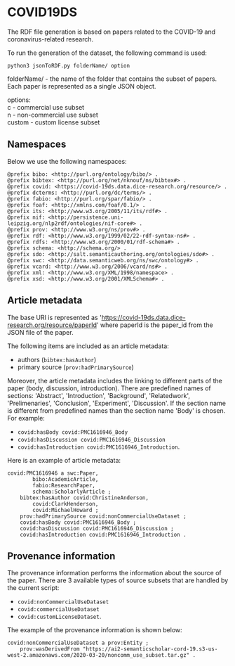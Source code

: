 # COVID19DS
The RDF file generation is based on papers related to the COVID-19 and coronavirus-related research.

To run the generation of the dataset, the following command is used:
```
python3 jsonToRDF.py folderName/ option
```

folderName/ - the name of the folder that contains the subset of papers. Each paper is represented as a single JSON object.

options:  
c - commercial use subset  
n - non-commercial use subset  
custom - custom license subset  

## Namespaces

Below we use the following namespaces:

```turtle
@prefix bibo: <http://purl.org/ontology/bibo/> .
@prefix bibtex: <http://purl.org/net/nknouf/ns/bibtex#> .
@prefix covid: <https://covid-19ds.data.dice-research.org/resource/> .
@prefix dcterms: <http://purl.org/dc/terms/> .
@prefix fabio: <http://purl.org/spar/fabio/> .
@prefix foaf: <http://xmlns.com/foaf/0.1/> .
@prefix its: <http://www.w3.org/2005/11/its/rdf#> .
@prefix nif: <http://persistence.uni-leipzig.org/nlp2rdf/ontologies/nif-core#> .
@prefix prov: <http://www.w3.org/ns/prov#> .
@prefix rdf: <http://www.w3.org/1999/02/22-rdf-syntax-ns#> .
@prefix rdfs: <http://www.w3.org/2000/01/rdf-schema#> .
@prefix schema: <http://schema.org/> .
@prefix sdo: <http://salt.semanticauthoring.org/ontologies/sdo#> .
@prefix swc: <http://data.semanticweb.org/ns/swc/ontology#> .
@prefix vcard: <http://www.w3.org/2006/vcard/ns#> .
@prefix xml: <http://www.w3.org/XML/1998/namespace> .
@prefix xsd: <http://www.w3.org/2001/XMLSchema#> .
```

## Article metadata
The base URI is represented as 'https://covid-19ds.data.dice-research.org/resource/paperId' where paperId is the paper_id from the JSON file of the paper.

The following items are included as an article metadata:
- authors (`bibtex:hasAuthor`)
- primary source (`prov:hadPrimarySource`)

Moreover, the article metadata includes the linking to different parts of the paper (body, discussion, introduction). There are predefined names of sections: 'Abstract', 'Introduction', 'Background', 'Relatedwork', 'Prelimenaries', 'Conclusion', 'Experiment', 'Discussion'. If the section name is different from predefined names than the section name 'Body' is chosen.
For example:
- `covid:hasBody covid:PMC1616946_Body`
- `covid:hasDiscussion covid:PMC1616946_Discussion`
- `covid:hasIntroduction covid:PMC1616946_Introduction`.

Here is an example of article metadata:
```turtle
covid:PMC1616946 a swc:Paper,
        bibo:AcademicArticle,
        fabio:ResearchPaper,
        schema:ScholarlyArticle ;
    bibtex:hasAuthor covid:ChristineAnderson,
        covid:ClarkHenderson,
        covid:MichaelHoward ;
    prov:hadPrimarySource covid:nonCommercialUseDataset ;
    covid:hasBody covid:PMC1616946_Body ;
    covid:hasDiscussion covid:PMC1616946_Discussion ;
    covid:hasIntroduction covid:PMC1616946_Introduction .
```

## Provenance information
The provenance information performs the information about the source of the paper. There are 3 available types of source subsets that are handled by the current script:
- `covid:nonCommercialUseDataset`
- `covid:commercialUseDataset`
- `covid:customLicenseDataset`.

The example of the provenance information is shown below:
```turtle
covid:nonCommercialUseDataset a prov:Entity ;
    prov:wasDerivedFrom "https://ai2-semanticscholar-cord-19.s3-us-west-2.amazonaws.com/2020-03-20/noncomm_use_subset.tar.gz" .
```